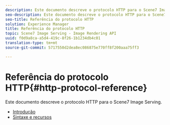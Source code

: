 ```yaml
---
description: Este documento descreve o protocolo HTTP para o Scene7 Image Serving.
seo-description: Este documento descreve o protocolo HTTP para o Scene7 Image Serving.
seo-title: Referência do protocolo HTTP
solution: Experience Manager
title: Referência do protocolo HTTP
topic: Scene7 Image Serving - Image Rendering API
uuid: f0d9a8ca-a5d4-419c-8f26-1b1234db4c01
translation-type: tm+mt
source-git-commit: 5717550d2dea8ec086875e770ff8f200aaa75ff3

---
```



# Referência do protocolo HTTP{#http-protocol-reference}

Este documento descreve o protocolo HTTP para o Scene7 Image Serving.

* [Introdução](/help/aem-is-ir-api/is-api/http-ref/image-serving-api-ref/c-http-protocol-reference/c-introduction/c-introduction.md)
* [Sintaxe e recursos](/help/aem-is-ir-api/is-api/http-ref/image-serving-api-ref/c-http-protocol-reference/c-syntax-and-features/c-syntax-and-features.md)
